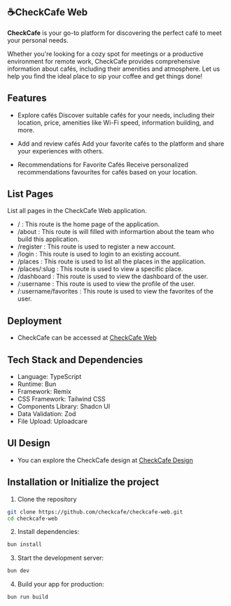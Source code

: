 ## ☕CheckCafe Web

**CheckCafe** is your go-to platform for discovering the perfect café to meet your personal needs.

Whether you're looking for a cozy spot for meetings or a productive environment for remote work, CheckCafe provides comprehensive information about cafés, including their amenities and atmosphere. Let us help you find the ideal place to sip your coffee and get things done!

## Features

- Explore cafés
  Discover suitable cafés for your needs, including their location, price, amenities like Wi-Fi speed, information building, and more.

- Add and review cafés
  Add your favorite cafés to the platform and share your experiences with others.

- Recommendations for Favorite Cafés
  Receive personalized recommendations favourites for cafés based on your location.

## List Pages

List all pages in the CheckCafe Web application.

- / : This route is the home page of the application.
- /about : This route is will filled with informartion about the team who build this application.
- /register : This route is used to register a new account.
- /login : This route is used to login to an existing account.
- /places : This route is used to list all the places in the application.
- /places/:slug : This route is used to view a specific place.
- /dashboard : This route is used to view the dashboard of the user.
- /:username : This route is used to view the profile of the user.
- /:username/favorites : This route is used to view the favorites of the user.

## Deployment

- CheckCafe can be accessed at [CheckCafe Web](https://checkcafe.com)

## Tech Stack and Dependencies

- Language: TypeScript
- Runtime: Bun
- Framework: Remix
- CSS Framework: Tailwind CSS
- Components Library: Shadcn UI
- Data Validation: Zod
- File Upload: Uploadcare

## UI Design

- You can explore the CheckCafe design at [CheckCafe Design](https://checkcafe.com)

## Installation or Initialize the project

1. Clone the repository

```sh
git clone https://github.com/checkcafe/checkcafe-web.git
cd checkcafe-web
```

2. Install dependencies:

```sh
bun install
```

3. Start the development server:

```sh
bun dev
```

4. Build your app for production:

```sh
bun run build
```
